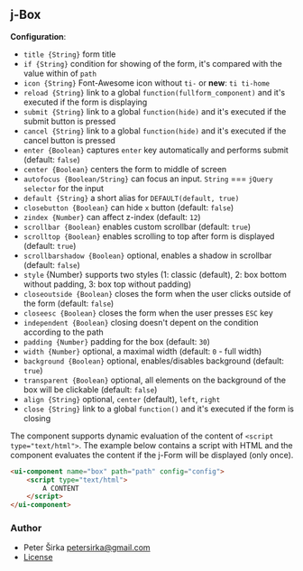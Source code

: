 ## j-Box

__Configuration__:

- `title {String}` form title
- `if {String}` condition for showing of the form, it's compared with the value within of `path`
- `icon {String}` Font-Awesome icon without `ti-` or __new__: `ti ti-home`
- `reload {String}` link to a global `function(fullform_component)` and it's executed if the form is displaying
- `submit {String}` link to a global `function(hide)` and it's executed if the submit button is pressed
- `cancel {String}` link to a global `function(hide)` and it's executed if the cancel button is pressed
- `enter {Boolean}` captures `enter` key automatically and performs submit (default: `false`)
- `center {Boolean}` centers the form to middle of screen
- `autofocus {Boolean/String}` can focus an input. `String` === `jQuery selector` for the input
- `default {String}` a short alias for `DEFAULT(default, true)`
- `closebutton {Boolean}` can hide `x` button (default: `false`)
- `zindex {Number}` can affect z-index (default: `12`)
- `scrollbar {Boolean}` enables custom scrollbar (default: `true`)
- `scrolltop {Boolean}` enables scrolling to top after form is displayed (default: `true`)
- `scrollbarshadow {Boolean}` optional, enables a shadow in scrollbar (default: `false`)
- `style` {Number} supports two styles (1: classic (default), 2: box bottom without padding, 3: box top without padding)
- `closeoutside {Boolean}` closes the form when the user clicks outside of the form (default: `false`)
- `closeesc {Boolean}` closes the form when the user presses `ESC` key
- `independent {Boolean}` closing doesn't depent on the condition according to the path
- `padding {Number}` padding for the box (default: `30`)
- `width {Number}` optional, a maximal width (default: `0` - full width)
- `background {Boolean}` optional, enables/disables background (default: `true`)
- `transparent {Boolean}` optional, all elements on the background of the box will be clickable (default: `false`)
- `align {String}` optional, `center` (default), `left`, `right`
- `close {String}` link to a global `function()` and it's executed if the form is closing

The component supports dynamic evaluation of the content of `<script type="text/html">`. The example below contains a script with HTML and the component evaluates the content if the j-Form will be displayed (only once).

```html
<ui-component name="box" path="path" config="config">
	<script type="text/html">
		A CONTENT
	</script>
</ui-component>
```

### Author

- Peter Širka <petersirka@gmail.com>
- [License](https://www.totaljs.com/license/)
